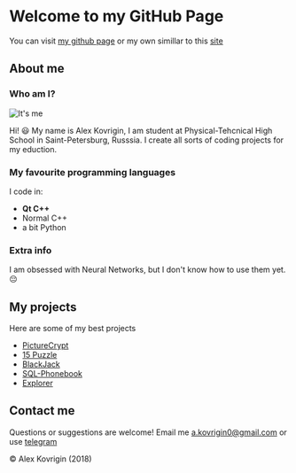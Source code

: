 # Welcome to my GitHub Page

You can visit [my github page](http://gtihub.com/waleko)
or my own simillar to this [site](http://alex.unaux.com)

## About me

### Who am I?
![It's me](https://pp.userapi.com/c840026/v840026683/1a841/Oc9IUNv1-CA.jpg?ava=1)

Hi! :smiley: My name is Alex Kovrigin, I am student at Physical-Tehcnical High School in Saint-Petersburg, Russsia.
I create all sorts of coding projects for my eduction.

### My favourite programming languages
I code in:
* **Qt C++**
* Normal C++
* a bit Python

### Extra info
I am obsessed with Neural Networks, but I don't know how to use them yet. :pensive:

## My projects
Here are some of my best projects
* [PictureCrypt](http://alex.unaux.com/picturecrypt)
* [15 Puzzle](http://alex.unaux.com/15-puzzle/)
* [BlackJack](http://alex.unaux.com/black-jack/)
* [SQL-Phonebook](http://alex.unaux.com/sql-phonebook/)
* [Explorer](http://alex.unaux.com/explorer/)

## Contact me
Questions or suggestions are welcome!
Email me a.kovrigin0@gmail.com or use [telegram](t.me/alex_kovrigin)


:copyright: Alex Kovrigin (2018)
